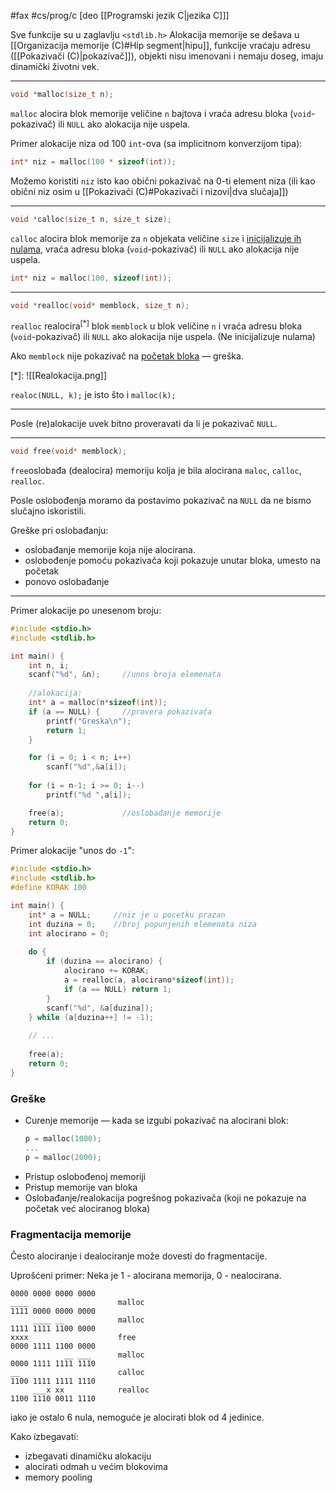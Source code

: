 #fax #cs/prog/c [deo [[Programski jezik C|jezika C]]]
$\:$

Sve funkcije su u zaglavlju ```<stdlib.h>```
Alokacija memorije se dešava u [[Organizacija memorije (C)#Hip segment|hipu]], funkcije vraćaju adresu ([[Pokazivači (C)|pokazivač]]), objekti nisu imenovani i nemaju doseg, imaju dinamički životni vek.
___
```c
void *malloc(size_t n);
```
```malloc``` alocira blok memorije veličine ```n``` bajtova i vraća adresu bloka (```void```-pokazivač) ili ```NULL``` ako alokacija nije uspela.

Primer alokacije niza od 100 ```int```-ova (sa implicitnom konverzijom tipa):
```c
int* niz = malloc(100 * sizeof(int));
```
Možemo koristiti ```niz``` isto kao obični pokazivač na 0-ti element niza (ili kao obični niz osim u [[Pokazivači (C)#Pokazivači i nizovi|dva slučaja]])
___
```c
void *calloc(size_t n, size_t size);
```
```calloc``` alocira blok memorije za ```n``` objekata veličine ```size``` i <u>inicijalizuje ih nulama</u>, vraća adresu bloka (```void```-pokazivač) ili ```NULL``` ako alokacija nije uspela.
```c
int* niz = malloc(100, sizeof(int));
```
___
```c
void *realloc(void* memblock, size_t n);
```
```realloc``` realocira$^{[*]}$ blok ```memblock``` u blok veličine ```n``` i vraća adresu bloka (```void```-pokazivač) ili ```NULL``` ako alokacija nije uspela.
(Ne inicijalizuje nulama)

Ako ```memblock``` nije pokazivač na <u>početak bloka</u> — greška.

$[*]$: ![[Realokacija.png]]

```realoc(NULL, k);``` je isto što i ```malloc(k);```
___
Posle (re)alokacije uvek bitno proveravati da li je pokazivač ```NULL```.
___
```c
void free(void* memblock);
```
```free```oslobađa (dealocira) memoriju kolja je bila alocirana ```maloc```, ```calloc```, ```realloc```.

Posle oslobođenja moramo da postavimo pokazivač na ```NULL``` da ne bismo slučajno iskoristili.

Greške pri oslobađanju:
- oslobađanje memorije koja nije alocirana.
- oslobođenje pomoću pokazivača koji pokazuje unutar bloka, umesto na početak
- ponovo oslobađanje
---
Primer alokacije po unesenom broju:
```c
#include <stdio.h>
#include <stdlib.h>

int main() {
	int n, i;
	scanf("%d", &n);     //unos broja elemenata
	
	//alokacija:
	int* a = malloc(n*sizeof(int));
	if (a == NULL) {     //provera pokazivača
		printf("Greska\n");
		return 1;
	}

	for (i = 0; i < n; i++)
		scanf("%d",&a[i]);
		
	for (i = n-1; i >= 0; i--)
		printf("%d ",a[i]);

	free(a);             //oslobađanje memorije
	return 0;
}
```
Primer alokacije "unos do ```-1```":
```c
#include <stdio.h>
#include <stdlib.h>
#define KORAK 100

int main() {
	int* a = NULL;     //niz je u pocetku prazan
	int duzina = 0;    //broj popunjenih elemenata niza
	int alocirano = 0;
	
	do {
		if (duzina == alocirano) {
			alocirano += KORAK;
			a = realloc(a, alocirano*sizeof(int));
			if (a == NULL) return 1;
		}
		scanf("%d", &a[duzina]);
	} while (a[duzina++] != -1);
	
	// ...
	
	free(a);
	return 0;
}

```

### Greške
- Curenje memorije — kada se izgubi pokazivač na alocirani blok:
  ```c
  p = malloc(1000);
  ...
  p = malloc(2000);
  ```
- Pristup oslobođenoj memoriji
- Pristup memorije van bloka
- Oslobađanje/realokacija pogrešnog pokazivača (koji ne pokazuje na početak već alociranog bloka)
### Fragmentacija memorije
Često alociranje i dealociranje može dovesti do fragmentacije.

Uprošćeni primer:
Neka je 1 - alocirana memorija, 0 - nealocirana.
```
0000 0000 0000 0000
____                    malloc
1111 0000 0000 0000
     ____ __            malloc
1111 1111 1100 0000
xxxx                    free
0000 1111 1100 0000
            __ ___      malloc
0000 1111 1111 1110
__                      calloc
1100 1111 1111 1110
     ___x xx            realloc
1100 1110 0011 1110
```
iako je ostalo 6 nula, nemoguće je alocirati blok od 4 jedinice.

Kako izbegavati:
- izbegavati dinamičku alokaciju
- alocirati odmah u većim blokovima
- memory pooling